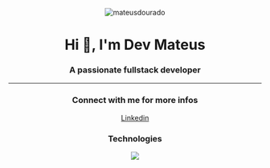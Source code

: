 <p align="center"> <img src="https://komarev.com/ghpvc/?username=mateusdourado&label=Profile%20views&color=0e75b6&style=flat" alt="mateusdourado" /> </p>

<h1 align="center">Hi 👋, I'm Dev Mateus</h1>
<h3 align="center">A passionate fullstack developer</h3>
<hr/>
<h3 align="center">Connect with me for more infos</h3>
<p align="center">
  <a href="https://www.linkedin.com/in/mateus-dourado-de-oliveira-75a7a9169/" target="new">Linkedin</a>
</p>

<h3 align="center">Technologies</h3>
<p align="center">
  <a href="https://skillicons.dev">
    <img src="https://skillicons.dev/icons?i=bootstrap,css,docker,git,github,html,js,jquery,linux,mysql,nextjs,nodejs,ps,php,postman,react,tailwind,ts" />
  </a>
</p>

